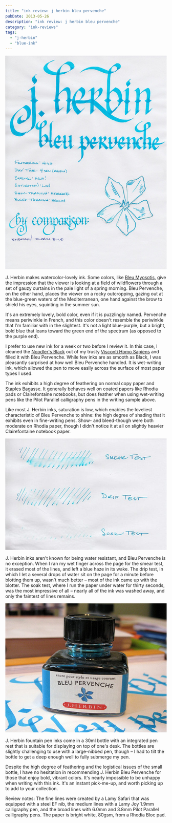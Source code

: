 ```yaml
---
title: "ink review: j herbin bleu pervenche"
pubDate: 2013-05-26
description: "ink review: j herbin bleu pervenche"
category: "ink-reviews"
tags:
  - "j-herbin"
  - "blue-ink"
---
```


![j herbin bleu pervenche writing sample](exemplar.jpg)

J. Herbin makes watercolor-lovely ink. Some colors, like [Bleu Myosotis](/blog/2010/11/15/ink-review-j-herbin-bleu-myosotis), give the impression that the viewer is looking at a field of wildflowers through a set of gauzy curtains in the pale light of a spring morning. Bleu Pervenche, on the other hand, places the viewer on a rocky outcropping, gazing out at the blue-green waters of the Mediterranean, one hand against the brow to shield his eyes, squinting in the summer sun.

It's an extremely lovely, bold color, even if it is puzzlingly named. Pervenche means periwinkle in French, and this color doesn't resemble the periwinkle that I'm familiar with in the slightest. It's not a light blue-purple, but a bright, bold blue that leans toward the green end of the spectrum (as opposed to the purple end).

I prefer to use new ink for a week or two before I review it. In this case, I cleaned the [Noodler's Black](/blog/2012/3/24/ink-review-noodlers-black-revisited) out of my trusty [Visconti Homo Sapiens](/blog/2011/11/20/pen-review-visconti-homo-sapiens) and filled it with Bleu Pervenche. While few inks are as smooth as Black, I was pleasantly surprised at how well Bleu Pervenche handled. It is wet-writing ink, which allowed the pen to move easily across the surface of most paper types I used.

The ink exhibits a high degree of feathering on normal copy paper and Staples Bagasse. It generally behaves well on coated papers like Rhodia pads or Clairefontaine notebooks, but does feather when using wet-writing pens like the Pilot Parallel calligraphy pens in the writing sample above.

Like most J. Herbin inks, saturation is low, which enables the loveliest characteristic of Bleu Pervenche to shine: the high degree of shading that it exhibits even in fine-writing pens. Show- and bleed-though were both moderate on Rhodia paper, though I didn't notice it at all on slightly heavier Clairefontaine notebook paper.

![j herbin bleu pervenche water test](durability.jpg)

J. Herbin inks aren't known for being water resistant, and Bleu Pervenche is no exception. When I ran my wet finger across the page for the smear test, it erased most of the lines, and left a blue haze in its wake. The drip test, in which I let a several drops of water sit on the page for a minute before blotting them up, wasn't much better – most of the ink came up with the blotter. The soak test, where I run the paper under water for thirty seconds, was the most impressive of all – nearly all of the ink was washed away, and only the faintest of lines remains.

![j herbin bleu pervenche bottle](bottle.jpg)

J. Herbin fountain pen inks come in a 30ml bottle with an integrated pen rest that is suitable for displaying on top of one's desk. The bottles are slightly challenging to use with a large-nibbed pen, though – I had to tilt the bottle to get a deep enough well to fully submerge my pen.

Despite the high degree of feathering and the logistical issues of the small bottle, I have no hesitation in recommending J. Herbin Bleu Pervenche for those that enjoy bold, vibrant colors. It's nearly impossible to be unhappy when writing with this ink. It's an instant pick-me-up, and worth picking up to add to your collection.

Review notes: The fine lines were created by a Lamy Safari that was equipped with a steel EF nib, the medium lines with a Lamy Joy 1.9mm calligraphy pen, and the broad lines with 6.0mm and 3.8mm Pilot Parallel calligraphy pens. The paper is bright white, 80gsm, from a Rhodia Bloc pad.
